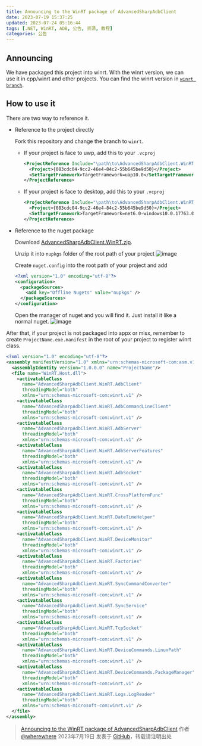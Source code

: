 ```yaml
---
title: Announcing to the WinRT package of AdvancedSharpAdbClient
date: 2023-07-19 15:37:25
updated: 2023-07-24 05:16:44
tags: [.NET, WinRT, ADB, 公告, 资源, 教程]
categories: 公告
---
```

##  Announcing
We have packaged this project into winrt. With the winrt version, we can use it in cpp/winrt and other projects. You can find the winrt version in [`winrt branch`](https://github.com/yungd1plomat/AdvancedSharpAdbClient/tree/winrt).

## How to use it
There are two way to reference it.

- Reference to the project directly

  Fork this repository and change the branch to `winrt`.

  - If your project is face to uwp, add this to your `.vcproj`
    ```xml
    <ProjectReference Include="\path\to\AdvancedSharpAdbClient.WinRT.csproj">
      <Project>{083cdc04-9cc2-46e4-84c2-55b645be9d50}</Project>
      <SetTargetFramework>TargetFramework=uap10.0</SetTargetFramework>
    </ProjectReference>
    ```

  - If your project is face to desktop, add this to your `.vcproj`
    ```xml
    <ProjectReference Include="\path\to\AdvancedSharpAdbClient.WinRT.csproj">
      <Project>{083cdc04-9cc2-46e4-84c2-55b645be9d50}</Project>
      <SetTargetFramework>TargetFramework=net6.0-windows10.0.17763.0</SetTargetFramework>
    </ProjectReference>
    ```

- Reference to the nuget package

  Download [AdvancedSharpAdbClient.WinRT.zip](https://github.com/yungd1plomat/AdvancedSharpAdbClient/files/12092217/AdvancedSharpAdbClient.WinRT.0.0.1.zip).

  Unzip it into `nupkgs` folder of the root path of your project
  ![image](https://github.com/yungd1plomat/AdvancedSharpAdbClient/assets/27689196/da648eb2-d505-4fd2-ac78-f534f1ad018b)

  Create `nuget.config` into the root path of your project and add
  ```xml
  <?xml version="1.0" encoding="utf-8"?>
  <configuration>
    <packageSources>
      <add key="Offline Nugets" value="nupkgs" />
    </packageSources>
  </configuration>
  ```

  Open the manager of nuget and you will find it. Just install it like a normal nuget.
  ![image](https://github.com/yungd1plomat/AdvancedSharpAdbClient/assets/27689196/7d2ce405-5879-42e1-a27d-191a37ebb8f4)

After that, if your project is not packaged into appx or misx, remember to create `ProjectName.exe.manifest` in the root of your project to register winrt class.
```xml
<?xml version="1.0" encoding="utf-8"?>
<assembly manifestVersion="1.0" xmlns="urn:schemas-microsoft-com:asm.v1">
  <assemblyIdentity version="1.0.0.0" name="ProjectName"/>
  <file name="WinRT.Host.dll">
    <activatableClass
      name="AdvancedSharpAdbClient.WinRT.AdbClient"
      threadingModel="both"
      xmlns="urn:schemas-microsoft-com:winrt.v1" />
    <activatableClass
      name="AdvancedSharpAdbClient.WinRT.AdbCommandLineClient"
      threadingModel="both"
      xmlns="urn:schemas-microsoft-com:winrt.v1" />
    <activatableClass
      name="AdvancedSharpAdbClient.WinRT.AdbServer"
      threadingModel="both"
      xmlns="urn:schemas-microsoft-com:winrt.v1" />
    <activatableClass
      name="AdvancedSharpAdbClient.WinRT.AdbServerFeatures"
      threadingModel="both"
      xmlns="urn:schemas-microsoft-com:winrt.v1" />
    <activatableClass
      name="AdvancedSharpAdbClient.WinRT.AdbSocket"
      threadingModel="both"
      xmlns="urn:schemas-microsoft-com:winrt.v1" />
    <activatableClass
      name="AdvancedSharpAdbClient.WinRT.CrossPlatformFunc"
      threadingModel="both"
      xmlns="urn:schemas-microsoft-com:winrt.v1" />
    <activatableClass
      name="AdvancedSharpAdbClient.WinRT.DateTimeHelper"
      threadingModel="both"
      xmlns="urn:schemas-microsoft-com:winrt.v1" />
    <activatableClass
      name="AdvancedSharpAdbClient.WinRT.DeviceMonitor"
      threadingModel="both"
      xmlns="urn:schemas-microsoft-com:winrt.v1" />
    <activatableClass
      name="AdvancedSharpAdbClient.WinRT.Factories"
      threadingModel="both"
      xmlns="urn:schemas-microsoft-com:winrt.v1" />
    <activatableClass
      name="AdvancedSharpAdbClient.WinRT.SyncCommandConverter"
      threadingModel="both"
      xmlns="urn:schemas-microsoft-com:winrt.v1" />
    <activatableClass
      name="AdvancedSharpAdbClient.WinRT.SyncService"
      threadingModel="both"
      xmlns="urn:schemas-microsoft-com:winrt.v1" />
    <activatableClass
      name="AdvancedSharpAdbClient.WinRT.TcpSocket"
      threadingModel="both"
      xmlns="urn:schemas-microsoft-com:winrt.v1" />
    <activatableClass
      name="AdvancedSharpAdbClient.WinRT.DeviceCommands.LinuxPath"
      threadingModel="both"
      xmlns="urn:schemas-microsoft-com:winrt.v1" />
    <activatableClass
      name="AdvancedSharpAdbClient.WinRT.DeviceCommands.PackageManager"
      threadingModel="both"
      xmlns="urn:schemas-microsoft-com:winrt.v1" />
    <activatableClass
      name="AdvancedSharpAdbClient.WinRT.Logs.LogReader"
      threadingModel="both"
      xmlns="urn:schemas-microsoft-com:winrt.v1" />
  </file>
</assembly>
```

> [Announcing to the WinRT package of AdvancedSharpAdbClient](https://github.com/SharpAdb/AdvancedSharpAdbClient/issues/63) 作者 [@wherewhere](https://github.com/wherewhere "where where") 2023年7月19日 发表于 [GitHub](https://github.com)，转载请注明出处
